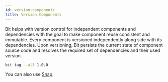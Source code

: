 ```yaml
---
id: version-components
title: Version Components
---
```


Bit helps with version control for independent components and dependencies with the goal to make component reuse consistent and immutable. Every component is versioned independently along side with its dependencies. Upon versioning, Bit persists the current state of component source code and resolves the required set of dependencies and their used version.

```bash
bit tag --all 1.0.0
```

You can also use [Snap](/components/snaps).

<!-- TODO ## Building components -->
